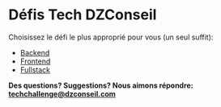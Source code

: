 # Défis Tech DZConseil

Choisissez le défi le plus approprié pour vous (un seul suffit):

- [Backend](backend.md)
- [Frontend](frontend.md)
- [Fullstack](fullstack.md)

**Des questions? Suggestions? Nous aimons répondre: <techchallenge@dzconseil.com>**
